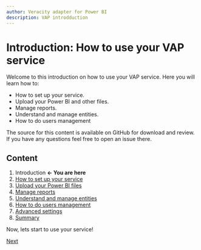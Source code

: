 ```yaml
---
author: Veracity adapter for Power BI
description: VAP introdduction
---
```


# Introduction: How to use your VAP service


Welcome to this introduction on how to use your VAP service. Here you will learn how to:

- How to set up your service.
- Upload your Power BI and other files.
- Manage reports.
- Understand and manage entities.
- How to do users management

The source for this content is available on GitHub for download and review. If you have any questions feel free to open an issue there.


## Content
1. Introduction **<- You are here**
2. [How to set up your service](2-how-to-set-up-your-service.md)
3. [Upload your Power BI files](3-upload-your-power-bi-files.md)
4. [Manage reports](4-manage-reports.md)
5. [Understand and manage entities](5-understand-and-manage-entities.md)
6. [How to do users management](6-how-to-do-users-management.md)
7. [Advanced settings](7-advanced-settings.md)
8. [Summary](8-summary.md)

Now, lets start to use your service!

[Next](2-how-to-set-up-your-service.md)

